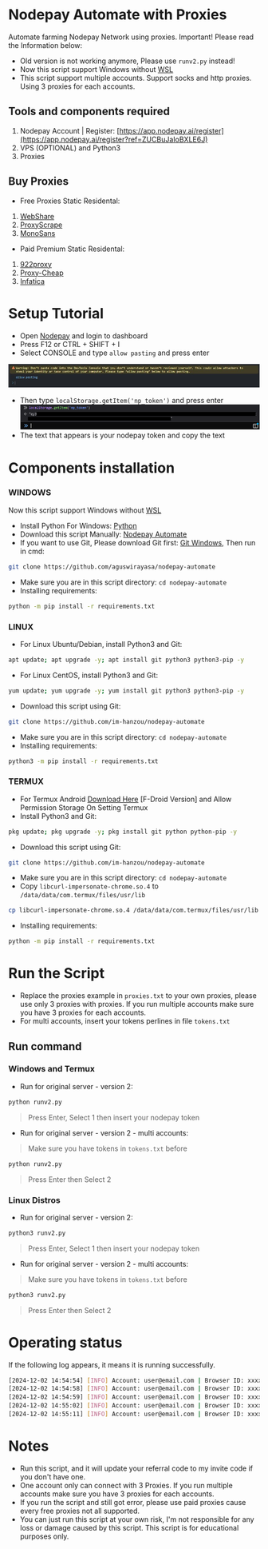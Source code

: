 # Nodepay Automate with Proxies 
Automate farming Nodepay Network using proxies. Important! Please read the Information below:
- Old version is not working anymore, Please use ``runv2.py`` instead!
- Now this script support Windows without [WSL](https://learn.microsoft.com/en-us/windows/wsl/install)
- This script support multiple accounts. Support socks and http proxies. Using 3 proxies for each accounts.
<!--For Windows users please use [WSL](https://learn.microsoft.com/en-us/windows/wsl/install)-->
<!--- Latest curl_cffi modules (for impersonate chrome131 version) ``curl_cffi==0.8.0b7`` isn't updated from Windows Python Library server. I already tried impersonate chrome110 version and others but still getting error, stable impersonate is chrome131 version.
~Please use the bypass version. I found Nodepay's real IP host to make farming easier without being blocked by Cloudflare protection.~
- This bot only support for Linux and [WSL](https://learn.microsoft.com/en-us/windows/wsl/install) Windows for now, for Termux use [tutorial](https://github.com/im-hanzou/nodepay-automate?tab=readme-ov-file#termux) below.-->
## Tools and components required
1. Nodepay Account | Register: [https://app.nodepay.ai/register](https://app.nodepay.ai/register?ref=ZUCBuJaIoBXLE6J)
2. VPS (OPTIONAL) and Python3
3. Proxies
## Buy Proxies
- Free Proxies Static Residental: 
1. [WebShare](https://www.webshare.io/?referral_code=p7k7whpdu2jg)
2. [ProxyScrape](https://proxyscrape.com/?ref=odk1mmj)
3. [MonoSans](https://github.com/monosans/proxy-list)
- Paid Premium Static Residental:
1. [922proxy](https://www.922proxy.com/register?inviter_code=d03d4fed)
2. [Proxy-Cheap](https://app.proxy-cheap.com/r/JysUiH)
3. [Infatica](https://dashboard.infatica.io/aff.php?aff=544)
# Setup Tutorial
- Open [Nodepay](https://app.nodepay.ai/register?ref=ZUCBuJaIoBXLE6J) and login to dashboard
- Press F12 or CTRL + SHIFT + I
- Select CONSOLE and type ```allow pasting``` and press enter
<!-- - Important! Make sure you installed Nodepay Extension in your Browser and must be Connected after getting token!, Download Extension: [Nodepay Extension](https://chromewebstore.google.com/detail/nodepay-extension/lgmpfmgeabnnlemejacfljbmonaomfmm) -->
![0001](https://github.com/im-hanzou/getgrass_bot/blob/main/pasting.JPG)
- Then type ``localStorage.getItem('np_token')`` and press enter
![0002](https://github.com/im-hanzou/getgrass_bot/blob/main/nodepaytoken.png)
- The text that appears is your nodepay token and copy the text
# Components installation
### WINDOWS
Now this script support Windows without [WSL](https://learn.microsoft.com/en-us/windows/wsl/install)
- Install Python For Windows: [Python](https://www.python.org/ftp/python/3.13.0/python-3.13.0-amd64.exe)
- Download this script Manually: [Nodepay Automate](https://github.com/im-hanzou/nodepay-automate/archive/refs/heads/main.zip)
- If you want to use Git, Please download Git first: [Git Windows](https://github.com/git-for-windows/git/releases/download/v2.47.1.windows.1/Git-2.47.1-64-bit.exe), Then run in cmd:
```bash
git clone https://github.com/aguswirayasa/nodepay-automate
```
- Make sure you are in this script directory: ``cd nodepay-automate``
- Installing requirements:
```bash
python -m pip install -r requirements.txt
```
<!-- - For Windows, now you need to install [WSL](https://learn.microsoft.com/en-us/windows/wsl/install) to run Linux inside Windows.
- How to install WSL: [Youtube Tutorial](https://www.youtube.com/watch?v=HrAsmXy1-78&ab_channel=LogicLambda).
- Next, follow the Linux component installation steps below within the [WSL](https://learn.microsoft.com/en-us/windows/wsl/install) terminal.-->
### LINUX
- For Linux Ubuntu/Debian, install Python3 and Git:
```bash
apt update; apt upgrade -y; apt install git python3 python3-pip -y
```
- For Linux CentOS, install Python3 and Git:
```bash
yum update; yum upgrade -y; yum install git python3 python3-pip -y
```
- Download this script using Git:
```bash
git clone https://github.com/im-hanzou/nodepay-automate
```
- Make sure you are in this script directory: ``cd nodepay-automate``
- Installing requirements: 
```bash
python3 -m pip install -r requirements.txt
```
### TERMUX
- For Termux Android [Download Here](https://f-droid.org/repo/com.termux_1020.apk) [F-Droid Version] and Allow Permission Storage On Setting Termux
- Install Python3 and Git:
```bash
pkg update; pkg upgrade -y; pkg install git python python-pip -y
```
- Download this script using Git:
```bash
git clone https://github.com/im-hanzou/nodepay-automate
```
- Make sure you are in this script directory: ``cd nodepay-automate``
- Copy ``libcurl-impersonate-chrome.so.4`` to ``/data/data/com.termux/files/usr/lib``
```bash
cp libcurl-impersonate-chrome.so.4 /data/data/com.termux/files/usr/lib
```
- Installing requirements: 
```bash
python -m pip install -r requirements.txt
```
# Run the Script
- Replace the proxies example in ```proxies.txt``` to your own proxies, please use only 3 proxies with proxies. If you run multiple accounts make sure you have 3 proxies for each accounts.
- For multi accounts, insert your tokens perlines in file ``tokens.txt``
<!-- ## Run command Windows
- Run for original server - version 2:
```bash
python runv2.py
```
>Press Enter, Select 1 then insert your nodepay token
- Run for original server - version 2 - multi accounts:
>Make sure you have tokens in ``tokens.txt`` before
```bash
python runv2.py
```
>Press Enter then Select 2 -->
## Run command
### Windows and Termux
- Run for original server - version 2:
```bash
python runv2.py
```
>Press Enter, Select 1 then insert your nodepay token
- Run for original server - version 2 - multi accounts:
>Make sure you have tokens in ``tokens.txt`` before
```bash
python runv2.py
```
>Press Enter then Select 2
### Linux Distros
- Run for original server - version 2:
```bash
python3 runv2.py
```
>Press Enter, Select 1 then insert your nodepay token
- Run for original server - version 2 - multi accounts:
>Make sure you have tokens in ``tokens.txt`` before
```bash
python3 runv2.py
```
>Press Enter then Select 2
<!-- - ~Run for original server~:
```bash
python run.py
```
>~Press Enter then insert your nodepay token~ Not working anymore, please use ``runv2.py``
- ~Run for bypass server~:
>~Use this script if you getting errors like ```Error during API call: 403 Client Error: Forbidden for url```~. Not working anymore, please use ``runv2.py``
```bash
python run-bypass.py
```
>~Press Enter then insert your nodepay token~ Not working anymore, please use ``runv2.py``
- ~Run for multi bypassed server~:
```bash
python run-multi-bypass.py
```
>Not working anymore, please use ``runv2.py`` -->
# Operating status
If the following log appears, it means it is running successfully.
```bash
[2024-12-02 14:54:54] [INFO] Account: user@email.com | Browser ID: xxxxxxxxxxx-xxxx-xxxx-xxxx-xxxxxxxxxxx | IP: 127.0.0.1 | IP Score: 99
[2024-12-02 14:54:58] [INFO] Account: user@email.com | Browser ID: xxxxxxxxxxx-xxxx-xxxx-xxxx-xxxxxxxxxxx | IP: 127.0.0.1 | IP Score: 86
[2024-12-02 14:54:59] [INFO] Account: user@email.com | Browser ID: xxxxxxxxxxx-xxxx-xxxx-xxxx-xxxxxxxxxxx | IP: 127.0.0.1 | IP Score: 92
[2024-12-02 14:55:02] [INFO] Account: user@email.com | Browser ID: xxxxxxxxxxx-xxxx-xxxx-xxxx-xxxxxxxxxxx | IP: 127.0.0.1 | IP Score: 81
[2024-12-02 14:55:11] [INFO] Account: user@email.com | Browser ID: xxxxxxxxxxx-xxxx-xxxx-xxxx-xxxxxxxxxxx | IP: 127.0.0.1 | IP Score: 82
```
# Notes
- Run this script, and it will update your referral code to my invite code if you don't have one.
- One account only can connect with 3 Proxies. If you run multiple accounts make sure you have 3 proxies for each accounts.
- If you run the script and still got error, please use paid proxies cause every free proxies not all supported.
- You can just run this script at your own risk, I'm not responsible for any loss or damage caused by this script. This script is for educational purposes only.
<!-- - Feel free to enjoy and recode or create new bots using the Nodepay API with direct IP that I found. -->

